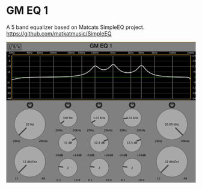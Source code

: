 # GM EQ 1
A 5 band equalizer based on Matcats SimpleEQ project.
https://github.com/matkatmusic/SimpleEQ

![Alt text](https://github.com/ularson/GMEQ1/blob/main/Resources/GM%20EQ%201.png?raw=true)
